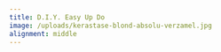 ```yaml
---
title: D.I.Y. Easy Up Do
image: /uploads/kerastase-blond-absolu-verzamel.jpg
alignment: middle
---
```

